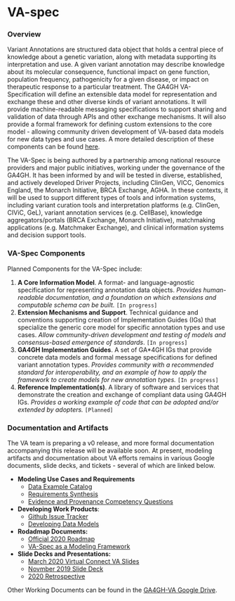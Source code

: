 # VA-spec

### Overview 
Variant Annotations are structured data object that holds a central piece of knowledge about a genetic variation, along with metadata supporting its interpretation and use. A given variant annotation may describe  knowledge about its molecular consequence, functional impact on gene function, population frequency, pathogenicity for a given disease, or impact on therapeutic response to a particular treatment.  The GA4GH VA-Specification will define an extensible data model for representation and exchange these and other diverse kinds of variant annotations.  It will provide machine-readable messaging specifications to support sharing and validation of data through APIs and other exchange mechanisms. It will also provide a formal framework for defining custom extensions to the core model - allowing community driven development of VA-based data models for new data types and use cases. A more detailed description of these components can be found [here](https://docs.google.com/document/d/1q8P1bjVyyslLcV8Gw_hXDc9JzOSuNbJyts-QDx1F17s/edit#).

The VA-Spec is being authored by a partnership among national resource providers and major public initiatives, working under the governance of the GA4GH.  It has been informed by and will be tested in diverse, established, and actively developed Driver Projects, including ClinGen, VICC, Genomics England, the Monarch Initiative, BRCA Exchange, AGHA. In these contexts, it will be used to support different types of tools and information systems, including variant curation tools and interpretation platforms  (e.g. ClinGen, CIViC, GeL), variant annotation services (e.g. CellBase), knowledge aggregators/portals (BRCA Exchange, Monarch Initiative), matchmaking applications (e.g. Matchmaker Exchange), and clinical information systems and decision support tools.

### VA-Spec Components
Planned Components for the VA-Spec include:
1. **A Core Information Model**.  A format- and language-agnostic specification for representing annotation data objects. *Provides human-readable documentation, and a foundation on which extensions and computable schema can be built.* `[In progress]`
2. **Extension Mechanisms and Support**. Technical guidance and conventions supporting creation of Implementation Guides (IGs) that specialize the generic core model for specific annotation types and use cases. *Allow community-driven development and testing of models and consensus-based emergence of standards*. `[In progress]`
3. **GA4GH Implementation Guides**. A set of GA*4GH IGs that provide concrete data models and formal message specifications for defined variant annotation types. *Provides community with a recommended standard for interoperability, and an example of how to apply the framework to create models for new annotation types.* `[In progress]`
4. **Reference Implementation(s)**. A library of software and services that demonstrate the creation and exchange of compliant data using GA4GH IGs. *Provides a working example of code that can be adopted and/or extended by adopters.* `[Planned]`


### Documentation and Artifacts
The VA team is preparing a v0 release, and more formal documentation accompanying this release will be available soon. At present, modeling artifacts and documentation about VA efforts remains in various Google documents, slide decks, and tickets - several of which are linked below.  

- **Modeling Use Cases and Requirements**
    - [Data Example Catalog](https://docs.google.com/document/d/1WbW2ts7qX3ONJNj22BlcW4KqfxcPdLsUcnlua4SSZCc/edit#)
    - [Requirements Synthesis](https://docs.google.com/document/d/1J4AqGDEqyK8KAzfiowgHYKJNvzHuwHSHgkN9dleLemY/edit#)
    - [Evidence and Provenance Competency Questions](https://docs.google.com/spreadsheets/d/1HSqXaGgT--wBH4jnCMQy5fasw-0hoGq2p-Pp5kxJ2Jg/edit#gid=902191065)
- **Developing Work Products**:
    - [Github Issue Tracker](https://github.com/ga4gh/va-spec/issues) 
    - [Developing Data Models](https://docs.google.com/spreadsheets/d/1zQU-Yv7gB7IHKIOVsTh-74BwdtgB9KQpKcWkSHZOa-Q/edit#gid=1646330759)
- **Rodadmap Documents:**
    - [Official 2020 Roadmap](https://docs.google.com/document/d/1pnwvYBl8GOMFUw4_-VseHPGWwaWw-kQkBvfZPQ331ME/edit#heading=h.9x8o4qogo9jq) 
    - [VA-Spec as a Modeling Framework](https://docs.google.com/document/d/1q8P1bjVyyslLcV8Gw_hXDc9JzOSuNbJyts-QDx1F17s/edit#heading=h.3e4s876j01gp)
- **Slide Decks and Presentations:**
    - [March 2020 Virtual Connect VA Slides](https://docs.google.com/presentation/d/1ELY7TzuHx4h7M2hu1UTtWszk1wnb4-9mxZK3oJOZNNQ/edit#slide=id.g826c0c087a_0_241)
    - [Novmber 2019 Slide Deck](https://docs.google.com/presentation/d/1aqZUXem7bS_hHxLGnRY-KzCyvMEKSt8HBp-pEop76FM/edit#slide=id.g825df8a544_0_1)
    - [2020 Retrospective](https://docs.google.com/document/d/17WguFA7eRenRppA_v5JUkAiGCbBzJW_b1wI4Wyi_NqI/edit#heading=h.pk99du6pl3wp)
  
Other Working Documents can be found in the [GA4GH-VA Google Drive](https://docs.google.com/document/d/1pnwvYBl8GOMFUw4_-VseHPGWwaWw-kQkBvfZPQ331ME/edit#heading=h.9x8o4qogo9jq).

